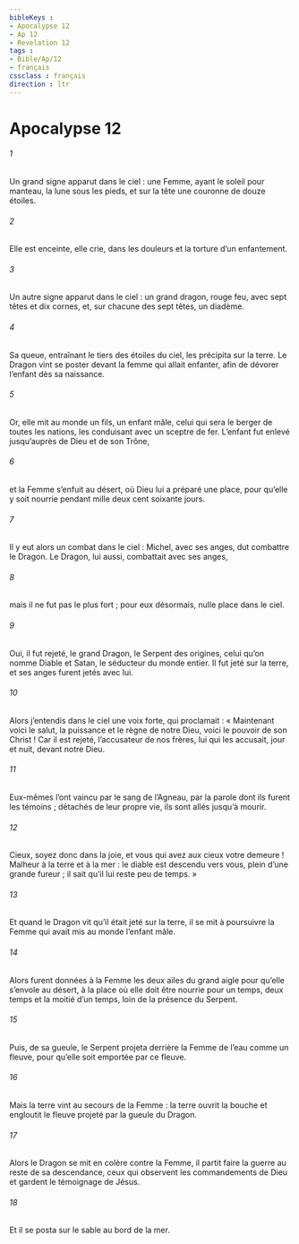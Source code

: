 ```yaml
---
bibleKeys : 
- Apocalypse 12
- Ap 12
- Revelation 12
tags : 
- Bible/Ap/12
- français
cssclass : français
direction : ltr
---
```


# Apocalypse 12

###### 1
Un grand signe apparut dans le ciel : une Femme, ayant le soleil pour manteau, la lune sous les pieds, et sur la tête une couronne de douze étoiles.
###### 2
Elle est enceinte, elle crie, dans les douleurs et la torture d’un enfantement.
###### 3
Un autre signe apparut dans le ciel : un grand dragon, rouge feu, avec sept têtes et dix cornes, et, sur chacune des sept têtes, un diadème.
###### 4
Sa queue, entraînant le tiers des étoiles du ciel, les précipita sur la terre. Le Dragon vint se poster devant la femme qui allait enfanter, afin de dévorer l’enfant dès sa naissance.
###### 5
Or, elle mit au monde un fils, un enfant mâle, celui qui sera le berger de toutes les nations, les conduisant avec un sceptre de fer. L’enfant fut enlevé jusqu’auprès de Dieu et de son Trône,
###### 6
et la Femme s’enfuit au désert, où Dieu lui a préparé une place, pour qu’elle y soit nourrie pendant mille deux cent soixante jours.
###### 7
Il y eut alors un combat dans le ciel : Michel, avec ses anges, dut combattre le Dragon. Le Dragon, lui aussi, combattait avec ses anges,
###### 8
mais il ne fut pas le plus fort ; pour eux désormais, nulle place dans le ciel.
###### 9
Oui, il fut rejeté, le grand Dragon, le Serpent des origines, celui qu’on nomme Diable et Satan, le séducteur du monde entier. Il fut jeté sur la terre, et ses anges furent jetés avec lui.
###### 10
Alors j’entendis dans le ciel une voix forte, qui proclamait :
« Maintenant voici le salut,
la puissance et le règne de notre Dieu,
voici le pouvoir de son Christ !
Car il est rejeté, l’accusateur de nos frères,
lui qui les accusait, jour et nuit,
devant notre Dieu.
###### 11
Eux-mêmes l’ont vaincu par le sang de l’Agneau,
par la parole dont ils furent les témoins ;
détachés de leur propre vie,
ils sont allés jusqu’à mourir.
###### 12
Cieux, soyez donc dans la joie,
et vous qui avez aux cieux votre demeure !
Malheur à la terre et à la mer :
le diable est descendu vers vous,
plein d’une grande fureur ;
il sait qu’il lui reste peu de temps. »
###### 13
Et quand le Dragon vit qu’il était jeté sur la terre, il se mit à poursuivre la Femme qui avait mis au monde l’enfant mâle.
###### 14
Alors furent données à la Femme les deux ailes du grand aigle pour qu’elle s’envole au désert, à la place où elle doit être nourrie pour un temps, deux temps et la moitié d’un temps, loin de la présence du Serpent.
###### 15
Puis, de sa gueule, le Serpent projeta derrière la Femme de l’eau comme un fleuve, pour qu’elle soit emportée par ce fleuve.
###### 16
Mais la terre vint au secours de la Femme : la terre ouvrit la bouche et engloutit le fleuve projeté par la gueule du Dragon.
###### 17
Alors le Dragon se mit en colère contre la Femme, il partit faire la guerre au reste de sa descendance, ceux qui observent les commandements de Dieu et gardent le témoignage de Jésus.
###### 18
Et il se posta sur le sable au bord de la mer.
